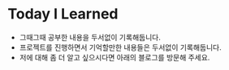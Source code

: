 # Today I Learned

- 그때그때  공부한 내용을 두서없이 기록해둡니다.
- 프로젝트를 진행하면서 기억할만한 내용들은 두서없이 기록해둡니다.
- 저에 대해 좀 더 알고 싶으시다면 아래의 블로그를 방문해 주세요.
